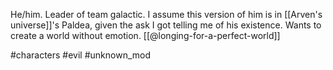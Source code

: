 He/him. Leader of team galactic. I assume this version of him is in [[Arven's universe]]'s Paldea, given the ask I got telling me of his existence. Wants to create a world without emotion. [[@longing-for-a-perfect-world]]

#characters #evil #unknown_mod 